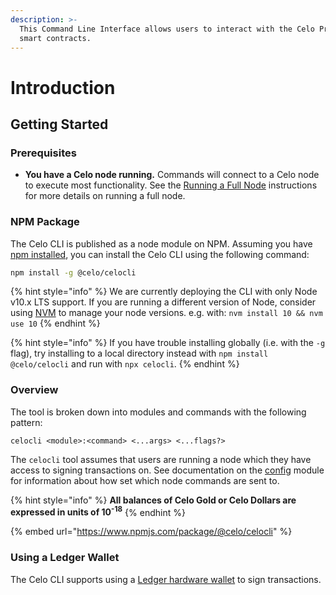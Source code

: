 ```yaml
---
description: >-
  This Command Line Interface allows users to interact with the Celo Protocol
  smart contracts.
---
```


# Introduction

## Getting Started

### **Prerequisites**

- **You have a Celo node running.** Commands will connect to a Celo node to execute most functionality. See the [Running a Full Node](../getting-started/running-a-full-node-in-rc1.md) instructions for more details on running a full node.

### NPM Package

The Celo CLI is published as a node module on NPM. Assuming you have [npm installed](https://www.npmjs.com/get-npm), you can install the Celo CLI using the following command:

```bash
npm install -g @celo/celocli
```

{% hint style="info" %}
We are currently deploying the CLI with only Node v10.x LTS support. If you are running a different version of Node, consider using [NVM](https://github.com/nvm-sh/nvm#installation-and-update) to manage your node versions. e.g. with: `nvm install 10 && nvm use 10`
{% endhint %}

{% hint style="info" %}
If you have trouble installing globally (i.e. with the `-g` flag), try installing to a local directory instead with `npm install @celo/celocli` and run with `npx celocli`.
{% endhint %}

### Overview

The tool is broken down into modules and commands with the following pattern:

```text
celocli <module>:<command> <...args> <...flags?>
```

The `celocli` tool assumes that users are running a node which they have access to signing transactions on.
See documentation on the [config](./config.md) module for information about how set which node commands are sent to.

{% hint style="info" %}
**All balances of Celo Gold or Celo Dollars are expressed in units of 10<sup>-18</sup>**
{% endhint %}

{% embed url="https://www.npmjs.com/package/@celo/celocli" %}

### Using a Ledger Wallet

The Celo CLI supports using a [Ledger hardware wallet](../celo-gold-holder-guide/ledger.md) to sign transactions.
